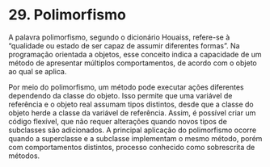# 29. Polimorfismo

A palavra polimorfismo, segundo o dicionário Houaiss, refere-se à “qualidade ou estado de ser capaz de assumir diferentes formas”. Na programação orientada a objetos, esse conceito indica a capacidade de um método de apresentar múltiplos comportamentos, de acordo com o objeto ao qual se aplica.

Por meio do polimorfismo, um método pode executar ações diferentes dependendo da classe do objeto. Isso permite que uma variável de referência e o objeto real assumam tipos distintos, desde que a classe do objeto herde a classe da variável de referência. Assim, é possível criar um código flexível, que não requer alterações quando novos tipos de subclasses são adicionados. A principal aplicação do polimorfismo ocorre quando a superclasse e a subclasse implementam o mesmo método, porém com comportamentos distintos, processo conhecido como sobrescrita de métodos.